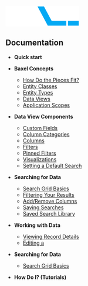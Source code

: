 ![enter image description here](https://raw.githubusercontent.com/BaxelSystems/user-docs/master/img/BAXEL-logo-dark-200.png)

## Documentation

* **Quick start**
* **Baxel Concepts**
  * [How Do the Pieces Fit?](Entity-Classes.md)
  * [Entity Classes](Entity-Classes.md)
  * [Entity Types](Entity-Types.md)
  * [Data Views](Data-Views.md)
  * [Application Scopes](Application-Scopes.md)
* **Data View Components**
  * [Custom Fields](README.md)
  * [Column Categories](README.md)
  * [Columns](README.md)
  * [Filters](README.md)
  * [Pinned Filters](README.md)
  * [Visualizations](README.md)
  * [Setting a Default Search](README.md)
* **Searching for Data**
  * [Search Grid Basics](README.md)
  * [Filtering Your Results](README.md)
  * [Add/Remove Columns](README.md)
  * [Saving Searches](README.md)
  * [Saved Search Library](README.md)
* **Working with Data**
  * [Viewing Record Details](README.md)
  * [Editing a](README.md)

* **Searching for Data**
  * [Search Grid Basics](README.md)

* **How Do I? (Tutorials)**
<!--stackedit_data:
eyJoaXN0b3J5IjpbMTA0OTQ5NDEzOSwtNzQ2OTEzMTQ5LDEyOD
cwNzgyMzcsMTQxMzE1NzgwLDIxMzMyMzk1MDIsLTgzMDE3MzY0
NywyMTMzMjM5NTAyLC03OTUzMzIyMjYsODY3MjEyMzQzLC0yMT
QwMjUyNTQwLDE3MjU5NzkwNzYsLTY3MjIzOTE3OCwxMjY2OTM5
OTAwXX0=
-->